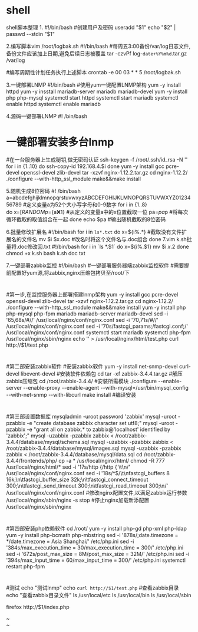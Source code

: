 # shell
shell脚本整理
1.
#!/bin/bash
#创建用户及密码
useradd "$1"
echo "$2" | passwd --stdin "$1"

2.编写脚本vim /root/logbak.sh
#!/bin/bash
#每周五3:00备份/var/log日志文件,备份文件应该加上日期,避免后续日志被覆盖
tar -czvPf log-`date+%Y%m%d`.tar.gz /var/log

#编写周期性计划任务执行上述脚本
crontab -e 
00 03 * * 5 /root/logbak.sh

3.一键部署LNMP
#!/bin/bash
#使用yum一键配置LNMP架构
yum -y install httpd
yum -y insstall mariadb-server mariadb mariadb-devel
yum -y install php php-mysql
systemctl start httpd
systemctl start mariadb
systemctl enable httpd
systemctl enable mariadb

4.源码一键部署LNMP
#! /bin/bash
# 一键部署安装多台lnmp
#在一台服务器上生成秘钥,做无密码认证
ssh-keygen -f /root/.ssh/id_rsa -N ''
for i in {1..10}
do
  ssh-copy-id 192.168.4.$i
done
yum -y install gcc pcre-devel openssl-devel zlib-devel
tar -xzvf nginx-1.12.2.tar.gz
cd nginx-1.12.2/
./configure --with-http_ssl_module
make&&make install

5.随机生成8位密码
#! /bin/bash
a=abcdefghijklmnopqrstuvwxyzABCDEFGHIJKLMNOPQRSTUVWXYZ0123456789  #定义变量a为52个大小写字母和0-9数字
for i in {1..8}    
do
  x=$[RANDOM%62]     #定义变量x取值从62%62起始位开始
  p=${a:x:1}         #从定义的变量a中的x位置截取一位
  pa=$pa$p           #将每次循环截取的取值组合在一起
done
echo $pa           #输出随机截取的8位密码

6.批量修改扩展名
#!/bin/bash
for i in `ls*.txt`
do
  x=${i%.*}       #截取没有文件扩展名的文件名
  mv $i $x.doc    #改名时将这个文件名与.doc组合
done
7.vim k.sh批量将.doc修改回.txt
#!/bin/bash
for i in `ls *.$1`
do
  x=${i%.$1}
  mv $i $x.$2
done
chmod +x k.sh
bash k.sh doc txt

7.一键部署zabbix监控
#!/bin/bash
#一键部署服务器端zabbix监控软件
#需要提前配置好yum源,将zabbix,nginx压缩包拷贝至/root/下
#
#
#
#第一步,在监控服务器上部署搭建lnmp架构
yum -y install gcc pcre-devel openssl-devel zlib-devel
tar -xzvf nginx-1.12.2.tar.gz
cd nginx-1.12.2/
./configure --with-http_ssl_module
make&&make install
yum -y install php php-mysql php-fpm mariadb mariadb-server mariadb-devel
sed -i '65,68s/#//' /usr/local/nginx/conf/nginx.conf
sed -i '70,71s/#//' /usr/local/nginx/conf/nginx.conf
sed -i '70s/fastcgi_params;/fastcgi.conf;/' /usr/local/nginx/conf/nginx.conf
systemctl start mariadb
systemctl php-fpm
/usr/local/nginx/sbin/nginx
echo '<?php  $i="hello world!!"; echo $i; ?>' > /usr/local/nginx/html/test.php
curl http://$1/test.php
#
#
#
#第二部安装zabbix软件
#安装zabbix软件
yum -y install net-snmp-devel curl-devel libevent-devel  #安装软件依赖包
cd
tar -xf zabbix-3.4.4.tar.gz  #解压zabbix压缩包
cd /root/zabbix-3.4.4/   #安装所需模块
./configure --enable-server --enable-proxy --enable-agent --with-mysql=/usr/bin/mysql_config --with-net-snmp --with-libcurl
make install #编译安装
#
#
#
#第三部设置数据库
mysqladmin -uroot password 'zabbix'
mysql -uroot -pzabbix -e "create database zabbix character set utf8;"
mysql -uroot -pzabbix -e "grant all on zabbix.* to zabbix@'localhost' identified by 'zabbix';"
mysql -uzabbix -pzabbix zabbix < /root/zabbix-3.4.4/database/mysql/schema.sql
mysql -uzabbix -pzabbix zabbix < /root/zabbix-3.4.4/database/mysql/images.sql
mysql -uzabbix -pzabbix zabbix < /root/zabbix-3.4.4/database/mysql/data.sql
cd /root/zabbix-3.4.4/frontends/php/
cp -a * /usr/local/nginx/html/
chmod -R 777 /usr/local/nginx/html/*
sed -i '17s/http {/http { \t\n/' /usr/local/nginx/conf/nginx.conf
sed -i '18s/^$/\t\nfastcgi_buffers 8 16k;\n\tfastcgi_buffer_size 32k;\n\tfastcgi_connect_timeout 300;\n\tfastcgi_send_timeout 300;\n\tfastcgi_read_timeout 300;\n/'  /usr/local/nginx/conf/nginx.conf  #修改nginx配置文件,以满足zabbix运行参数
/usr/local/nginx/sbin/nginx -s stop #停止nginx加载新添配置
/usr/local/nginx/sbin/nginx
#
#
#
#第四部安装php依赖软件
cd /root/
yum -y install php-gd php-xml php-ldap
yum -y install php-bcmath php-mbstring
sed -i '878s/;date.timezone = */date.timezone = Asia Shanghai/' /etc/php.ini
sed -i '384s/max_execution_time = 30/max_execution_time = 300/' /etc/php.ini
sed -i '672s/post_max_size = 8M/post_max_size = 32M/' /etc/php.ini
sed -i '394s/max_input_time = 60/max_input_time = 300/' /etc/php.ini
systemctl restart php-fpm
#
#
#
#测试
echo "测试lnmp"
echo `curl http://$1/test.php`
#查看zabbix目录
echo "查看zabbix目录文件"
ls /usr/local/etc
ls /usr/local/bin
ls /usr/local/sbin

firefox http://$1/index.php

~                                                                                                                                                                                                                                                                                                                                                                                                                                                                                           
~                                       

